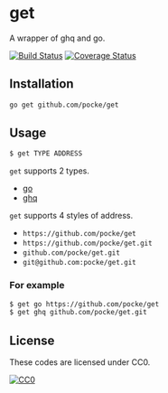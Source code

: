 get
============

A wrapper of ghq and go.

[![Build Status](https://travis-ci.org/pocke/get.svg?branch=master)](https://travis-ci.org/pocke/get)
[![Coverage Status](https://coveralls.io/repos/github/pocke/get/badge.svg?branch=master)](https://coveralls.io/github/pocke/get?branch=master)


Installation
-----------

```sh
go get github.com/pocke/get
```

<!-- Or download a binary from [Latest release](https://github.com/pocke/get/releases/latest). -->


Usage
-----------

```sh
$ get TYPE ADDRESS
```

`get` supports 2 types.

- [go](https://golang.org/cmd/go/#hdr-Download_and_install_packages_and_dependencies)
- [ghq](https://github.com/motemen/ghq)

`get` supports 4 styles of address.

- `https://github.com/pocke/get`
- `https://github.com/pocke/get.git`
- `github.com/pocke/get.git`
- `git@github.com:pocke/get.git`

### For example

```sh
$ get go https://github.com/pocke/get
$ get ghq github.com/pocke/get.git
```

License
-------

These codes are licensed under CC0.

[![CC0](http://i.creativecommons.org/p/zero/1.0/88x31.png "CC0")](http://creativecommons.org/publicdomain/zero/1.0/deed.en)

